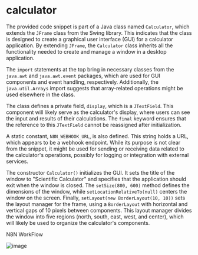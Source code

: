 ﻿# calculator

The provided code snippet is part of a Java class named `Calculator`, which extends the `JFrame` class from the Swing library. This indicates that the class is designed to create a graphical user interface (GUI) for a calculator application. By extending `JFrame`, the `Calculator` class inherits all the functionality needed to create and manage a window in a desktop application.

The `import` statements at the top bring in necessary classes from the `java.awt` and `java.awt.event` packages, which are used for GUI components and event handling, respectively. Additionally, the `java.util.Arrays` import suggests that array-related operations might be used elsewhere in the class.

The class defines a private field, `display`, which is a `JTextField`. This component will likely serve as the calculator's display, where users can see the input and results of their calculations. The `final` keyword ensures that the reference to this `JTextField` cannot be reassigned after initialization.

A static constant, `N8N_WEBHOOK_URL`, is also defined. This string holds a URL, which appears to be a webhook endpoint. While its purpose is not clear from the snippet, it might be used for sending or receiving data related to the calculator's operations, possibly for logging or integration with external services.

The constructor `Calculator()` initializes the GUI. It sets the title of the window to "Scientific Calculator" and specifies that the application should exit when the window is closed. The `setSize(800, 600)` method defines the dimensions of the window, while `setLocationRelativeTo(null)` centers the window on the screen. Finally, `setLayout(new BorderLayout(10, 10))` sets the layout manager for the frame, using a `BorderLayout` with horizontal and vertical gaps of 10 pixels between components. This layout manager divides the window into five regions (north, south, east, west, and center), which will likely be used to organize the calculator's components.

 N8N WorkFlow

 ![image](https://github.com/user-attachments/assets/9a58116c-cfa2-4898-b63d-3b78efa62c19)


